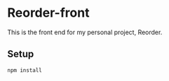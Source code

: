 # Reorder-front

This is the front end for my personal project, Reorder.

## Setup

```bash
npm install
```